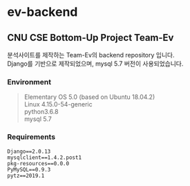 # ev-backend
## CNU CSE Bottom-Up Project Team-Ev
 분석사이트를 제작하는 Team-Ev의 backend repository 입니다.  
 Django를 기반으로 제작되었으며, mysql 5.7 버전이 사용되었습니다.
 

### Environment
> Elementary OS 5.0 (based on Ubuntu 18.04.2)  
> Linux 4.15.0-54-generic  
> python3.6.8  
> mysql 5.7  



### Requirements
```
Django==2.0.13
mysqlclient==1.4.2.post1
pkg-resources==0.0.0
PyMySQL==0.9.3
pytz==2019.1

```
